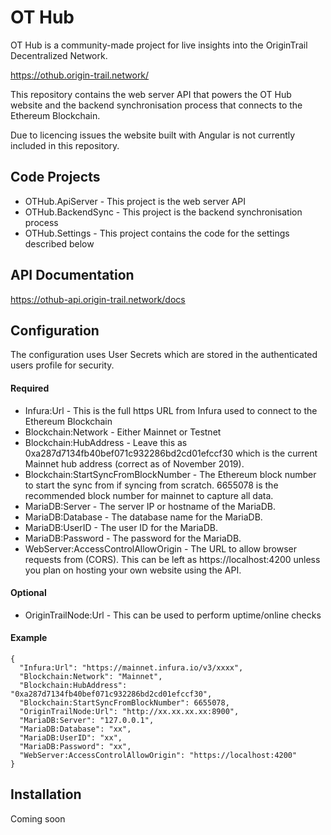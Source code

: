 # OT Hub

OT Hub is a community-made project for live insights into the OriginTrail Decentralized Network.

https://othub.origin-trail.network/

This repository contains the web server API that powers the OT Hub website and the backend synchronisation process that connects to the Ethereum Blockchain.

Due to licencing issues the website built with Angular is not currently included in this repository.

## Code Projects
- OTHub.ApiServer - This project is the web server API
- OTHub.BackendSync - This project is the backend synchronisation process 
- OTHub.Settings - This project contains the code for the settings described below

## API Documentation

https://othub-api.origin-trail.network/docs

## Configuration

The configuration uses User Secrets which are stored in the authenticated users profile for security.

#### Required
- Infura:Url - This is the full https URL from Infura used to connect to the Ethereum Blockchain
- Blockchain:Network - Either Mainnet or Testnet
- Blockchain:HubAddress - Leave this as 0xa287d7134fb40bef071c932286bd2cd01efccf30 which is the current Mainnet hub address (correct as of November 2019).
- Blockchain:StartSyncFromBlockNumber - The Ethereum block number to start the sync from if syncing from scratch. 6655078 is the recommended block number for mainnet to capture all data.
- MariaDB:Server - The server IP or hostname of the MariaDB.
- MariaDB:Database - The database name for the MariaDB.
- MariaDB:UserID - The user ID for the MariaDB.
- MariaDB:Password - The password for the MariaDB.
- WebServer:AccessControlAllowOrigin - The URL to allow browser requests from (CORS). This can be left as https://localhost:4200 unless you plan on hosting your own website using the API.
#### Optional
- OriginTrailNode:Url - This can be used to perform uptime/online checks

#### Example

```
{
  "Infura:Url": "https://mainnet.infura.io/v3/xxxx",
  "Blockchain:Network": "Mainnet",
  "Blockchain:HubAddress": "0xa287d7134fb40bef071c932286bd2cd01efccf30",
  "Blockchain:StartSyncFromBlockNumber": 6655078,
  "OriginTrailNode:Url": "http://xx.xx.xx.xx:8900",
  "MariaDB:Server": "127.0.0.1",
  "MariaDB:Database": "xx",
  "MariaDB:UserID": "xx",
  "MariaDB:Password": "xx",
  "WebServer:AccessControlAllowOrigin": "https://localhost:4200"
}
```

## Installation
Coming soon
